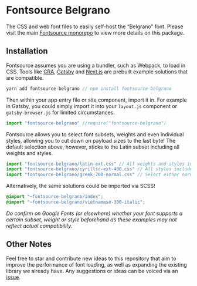 # Fontsource Belgrano

The CSS and web font files to easily self-host the “Belgrano” font. Please visit the main [Fontsource monorepo](https://github.com/DecliningLotus/fontsource) to view more details on this package.

## Installation

Fontsource assumes you are using a bundler, such as Webpack, to load in CSS. Tools like [CRA](https://create-react-app.dev/), [Gatsby](https://www.gatsbyjs.org/) and [Next.js](https://nextjs.org/) are prebuilt example solutions that are compatible.

```javascript
yarn add fontsource-belgrano // npm install fontsource-belgrano
```

Then within your app entry file or site component, import it in. For example in Gatsby, you could simply import it into your `layout.js` component or `gatsby-browser.js` for limited circumstances.

```javascript
import "fontsource-belgrano" //require("fontsource-belgrano")
```

Fontsource allows you to select font subsets, weights and even individual styles, allowing you to cut down on payload sizes to the last byte! The default selection above, however, sticks to the Latin subset including all weights and styles.

```javascript
import "fontsource-belgrano/latin-ext.css" // All weights and styles included.
import "fontsource-belgrano/cyrillic-ext-400.css" // All styles included.
import "fontsource-belgrano/greek-700-normal.css" // Select either normal or italic.
```

Alternatively, the same solutions could be imported via SCSS!

```scss
@import "~fontsource-belgrano/index";
@import "~fontsource-belgrano/vietnamese-300-italic";
```

_Do confirm on Google Fonts (or elsewhere) whether your font supports a certain subset, weight or style beforehand as these examples may not reflect actual compatibility._

## Other Notes

Feel free to star and contribute new ideas to this repository that aim to improve the performance of font loading, as well as expanding the existing library we already have. Any suggestions or ideas can be voiced via an [issue](https://github.com/DecliningLotus/fontsource/issues).
